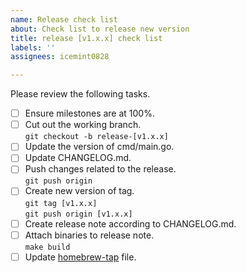 ```yaml
---
name: Release check list
about: Check list to release new version
title: release [v1.x.x] check list
labels: ''
assignees: icemint0828

---
```


Please review the following tasks.

- [ ] Ensure milestones are at 100%.
- [ ] Cut out the working branch.  
`git checkout -b release-[v1.x.x]`
- [ ] Update the version of cmd/main.go.
- [ ] Update CHANGELOG.md.
- [ ] Push changes related to the release.  
`git push origin`
- [ ] Create new version of tag.  
`git tag [v1.x.x]`  
`git push origin [v1.x.x]`  
- [ ] Create release note according to CHANGELOG.md.
- [ ] Attach binaries to release note.  
`make build`
- [ ] Update [homebrew-tap](https://github.com/icemint0828/homebrew-tap) file.
